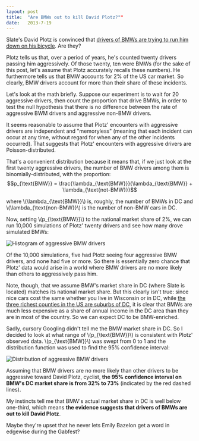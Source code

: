 ```yaml
---
layout: post
title:  "Are BMWs out to kill David Plotz?""
date:   2013-7-19
---
```


Slate's David Plotz is convinced that [drivers of BMWs are trying to run him down on his bicycle](http://www.slate.com/articles/life/a_fine_whine/2013/07/bmw_drivers_and_cyclists_the_war_between_the_luxury_cars_and_bicycles.html). Are they?

Plotz tells us that, over a period of years, he's counted twenty drivers passing him aggressively. Of those twenty, ten were BMWs (for the sake of this post, let's assume that Plotz accurately recalls these numbers). He furthermore tells us that BMW accounts for 2% of the US car market. So clearly, BMW drivers account for more than their share of these incidents.

Let's look at the math briefly. Suppose our experiment is to wait for 20 aggressive drivers, then count the proportion that drive BMWs, in order to test the null hypothesis that there is no difference between the rate of aggressive BWM drivers and aggressive non-BMW drivers.

It seems reasonable to assume that Plotz' encounters with aggressive drivers are independent and "memoryless" (meaning that each incident can occur at any time, without regard for when any of the other incidents occurred). That suggests that Plotz' encounters with aggressive drivers are Poisson-distributed.

That's a convenient distribution because it means that, if we just look at the first twenty aggressive drivers, the number of BMW drivers among them is binomially-distributed, with the proportion: $$p_{\text{BMW}} = \frac{\lambda_{\text{BMW}}}{\lambda_{\text{BMW}} + \lambda_{\text{not-BMW}}}$$

where \\(\lambda_{\text{BMW}}\\) is, roughly, the number of BMWs in DC and \\(\lambda_{\text{non-BMW}}\\) is the number of non-BMW cars in DC.

Now, setting  \\(p_{\text{BMW}}\\) to the national market share of 2%, we can run 10,000 simulations of Plotz' twenty drivers and see how many drove simulated BMWs:

![Histogram of aggressive BMW drivers](http://somesquares.org/static/img/BMW-histogram-1.png)

Of the 10,000 simulations, five had Plotz seeing four aggressive BMW drivers, and none had five or more. So there is essentially zero chance that Plotz' data would arise in a world where BMW drivers are no more likely than others to aggressively pass him.

Note, though, that we assume BMW's market share in DC (where Slate is located) matches its national market share. But this clearly isn't true: since nice cars cost the same whether you live in Wisconsin or in DC, while [the three richest counties in the US are suburbs of DC](http://en.wikipedia.org/wiki/List_of_highest-income_counties_in_the_United_States), it is clear that BMWs are much less expensive as a share of annual income in the DC area than they are in most of the country. So we can expect DC to be BMW-enriched.

Sadly, cursory Googling didn't tell me the BMW market share in DC. So I decided to look at what range of \\(p_{\text{BMW}}\\) is consistent with Plotz' observed data. \\(p_{\text{BMW}}\\) was swept from 0 to 1 and the distribution function was used to find the 95% confidence interval:

![Distribution of aggressive BMW drivers](http://somesquares.org/static/img/BMW-distribution-1.png)

Assuming that BMW drivers are no more likely than other drivers to be aggressive toward David Plotz, cyclist, **the 95% confidence interval on BMW's DC market share is from 32% to 73%** (indicated by the red dashed lines).

My instincts tell me that BMW's actual market share in DC is well below one-third, which means **the evidence suggests that drivers of BMWs are out to kill David Plotz**.

Maybe they're upset that he never lets Emily Bazelon get a word in edgewise during the Gabfest?